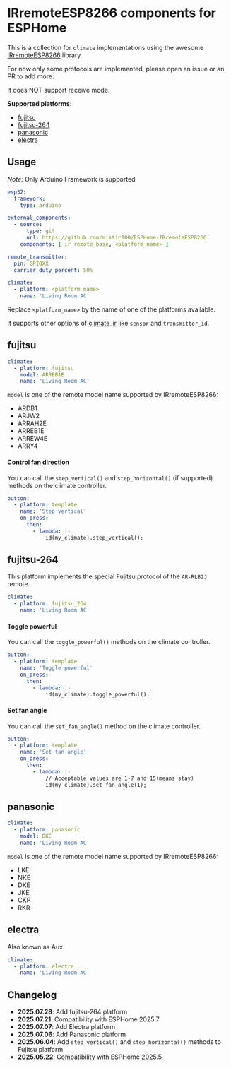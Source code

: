 # IRremoteESP8266 components for ESPHome

This is a collection for `climate` implementations using the awesome [IRremoteESP8266](https://github.com/crankyoldgit/IRremoteESP8266) library.

For now only some protocols are implemented, please open an issue or an PR to add more.

It does NOT support receive mode.

**Supported platforms:**
- [fujitsu](#fujitsu)
- [fujitsu-264](#fujitsu-264)
- [panasonic](#panasonic)
- [electra](#electra)

## Usage

_Note:_ Only Arduino Framework is supported

```yaml
esp32:
  framework:
    type: arduino

external_components:
  - source:
      type: git
      url: https://github.com/mistic100/ESPHome-IRremoteESP8266
    components: [ ir_remote_base, <platform_name> ]

remote_transmitter:
  pin: GPIOXX
  carrier_duty_percent: 50%

climate:
  - platform: <platform_name>
    name: 'Living Room AC'
```

Replace `<platform_name>` by the name of one of the platforms available.

It supports other options of [climate_ir](https://esphome.io/components/climate/climate_ir.html) like `sensor` and `transmitter_id`.

## fujitsu

```yaml
climate:
  - platform: fujitsu
    model: ARREB1E
    name: 'Living Room AC'
```

`model` is one of the remote model name supported by IRremoteESP8266:

- ARDB1
- ARJW2
- ARRAH2E
- ARREB1E
- ARREW4E
- ARRY4

#### Control fan direction

You can call the `step_vertical()` and `step_horizontal()` (if supported) methods on the climate controller.

```yaml
button:
  - platform: template
    name: 'Step vertical'
    on_press:
      then:
        - lambda: |-
            id(my_climate).step_vertical();
```

## fujitsu-264

This platform implements the special Fujitsu protocol of the `AR-RLB2J` remote.

```yaml
climate:
  - platform: fujitsu_264
    name: 'Living Room AC'
```

#### Toggle powerful

You can call the `toggle_powerful()` methods on the climate controller.

```yaml
button:
  - platform: template
    name: 'Toggle powerful'
    on_press:
      then:
        - lambda: |-
            id(my_climate).toggle_powerful();
```

#### Set fan angle

You can call the `set_fan_angle()` method on the climate controller.

```yaml
button:
  - platform: template
    name: 'Set fan angle'
    on_press:
      then:
        - lambda: |-
            // Acceptable values are 1-7 and 15(means stay)
            id(my_climate).set_fan_angle(1);
```

## panasonic

```yaml
climate:
  - platform: panasonic
    model: DKE
    name: 'Living Room AC'
```

`model` is one of the remote model name supported by IRremoteESP8266:

- LKE
- NKE
- DKE
- JKE
- CKP
- RKR

## electra

Also known as Aux.

```yaml
climate:
  - platform: electra
    name: 'Living Room AC'
```

## Changelog

- **2025.07.28**: Add fujitsu-264 platform
- **2025.07.21**: Compatibility with ESPHome 2025.7
- **2025.07.07**: Add Electra platform
- **2025.07.06**: Add Panasonic platform
- **2025.06.04**: Add `step_vertical()` and `step_horizontal()` methods to Fujitsu platform
- **2025.05.22**: Compatibility with ESPHome 2025.5
